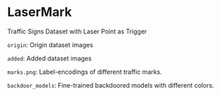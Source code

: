 # LaserMark
Traffic Signs Dataset with Laser Point as Trigger

`origin`: Origin dataset images

`added`: Added dataset images

`marks.png`: Label-encodings of different traffic marks.

`backdoor_models`: Fine-trained backdoored models with different colors.
